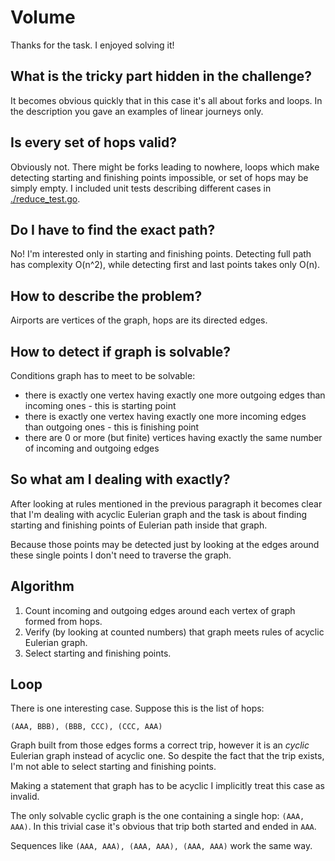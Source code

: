 # Volume

Thanks for the task. I enjoyed solving it!

## What is the tricky part hidden in the challenge?
It becomes obvious quickly that in this case it's all about forks and loops. In the description
you gave an examples of linear journeys only.

## Is every set of hops valid?
Obviously not. There might be forks leading to nowhere, loops which make detecting starting and finishing points impossible,
or set of hops may be simply empty. I included unit tests describing different cases in [./reduce_test.go](./reduce_test.go).

## Do I have to find the exact path?
No! I'm interested only in starting and finishing points. Detecting full path has complexity O(n^2), while detecting first
and last points takes only O(n).

## How to describe the problem?
Airports are vertices of the graph, hops are its directed edges.

## How to detect if graph is solvable?
Conditions graph has to meet to be solvable:
- there is exactly one vertex having exactly one more outgoing edges than incoming ones - this is starting point
- there is exactly one vertex having exactly one more incoming edges than outgoing ones - this is finishing point
- there are 0 or more (but finite) vertices having exactly the same number of incoming and outgoing edges

## So what am I dealing with exactly?
After looking at rules mentioned in the previous paragraph it becomes clear that I'm dealing with acyclic Eulerian graph and
the task is about finding starting and finishing points of Eulerian path inside that graph.

Because those points may be detected just by looking at the edges around these single points I don't need to traverse the graph.

## Algorithm
1. Count incoming and outgoing edges around each vertex of graph formed from hops. 
2. Verify (by looking at counted numbers) that graph meets rules of acyclic Eulerian graph.
3. Select starting and finishing points.

## Loop
There is one interesting case. Suppose this is the list of hops:

`(AAA, BBB), (BBB, CCC), (CCC, AAA)`

Graph built from those edges forms a correct trip, however it is an *cyclic* Eulerian graph instead of acyclic one.
So despite the fact that the trip exists, I'm not able to select starting and finishing points.

Making a statement that graph has to be acyclic I implicitly treat this case as invalid.

The only solvable cyclic graph is the one containing a single hop: `(AAA, AAA)`.
In this trivial case it's obvious that trip both started and ended in `AAA`.

Sequences like `(AAA, AAA), (AAA, AAA), (AAA, AAA)` work the same way.